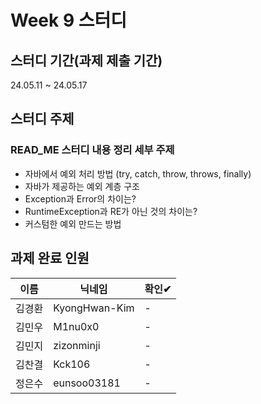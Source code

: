 # Week 9 스터디
## 스터디 기간(과제 제출 기간)
24.05.11 ~  24.05.17

## 스터디 주제
### READ_ME 스터디 내용 정리 세부 주제
- 자바에서 예외 처리 방법 (try, catch, throw, throws, finally)
- 자바가 제공하는 예외 계층 구조
- Exception과 Error의 차이는?
- RuntimeException과 RE가 아닌 것의 차이는?
- 커스텀한 예외 만드는 방법

## 과제 완료 인원
|이름|닉네임|확인✔|
|---|------|----|
|김경환|KyongHwan-Kim|-|
|김민우|M1nu0x0|-|
|김민지|zizonminji|-|
|김찬결|Kck106|-|
|정은수|eunsoo03181|-|

